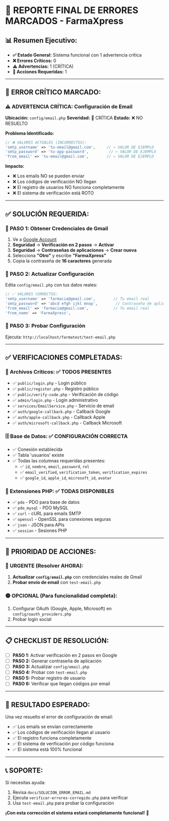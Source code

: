 # 🚨 REPORTE FINAL DE ERRORES MARCADOS - FarmaXpress

## 📊 **Resumen Ejecutivo:**
- **✅ Estado General:** Sistema funcional con 1 advertencia crítica
- **❌ Errores Críticos:** 0
- **⚠️ Advertencias:** 1 (CRÍTICA)
- **🔧 Acciones Requeridas:** 1

---

## 🔴 **ERROR CRÍTICO MARCADO:**

### **⚠️ ADVERTENCIA CRÍTICA: Configuración de Email**
**Ubicación:** `config/email.php`
**Severidad:** 🔴 CRÍTICA
**Estado:** ❌ NO RESUELTO

**Problema Identificado:**
```php
// ❌ VALORES ACTUALES (INCORRECTOS):
'smtp_username' => 'tu-email@gmail.com',     // ← VALOR DE EJEMPLO
'smtp_password' => 'tu-app-password',         // ← VALOR DE EJEMPLO  
'from_email' => 'tu-email@gmail.com',        // ← VALOR DE EJEMPLO
```

**Impacto:**
- ❌ Los emails NO se pueden enviar
- ❌ Los códigos de verificación NO llegan
- ❌ El registro de usuarios NO funciona completamente
- ❌ El sistema de verificación está ROTO

---

## ✅ **SOLUCIÓN REQUERIDA:**

### **🔧 PASO 1: Obtener Credenciales de Gmail**
1. Ve a [Google Account](https://myaccount.google.com/)
2. **Seguridad** → **Verificación en 2 pasos** → **Activar**
3. **Seguridad** → **Contraseñas de aplicaciones** → **Crear nueva**
4. Selecciona **"Otro"** y escribe **"FarmaXpress"**
5. Copia la contraseña de **16 caracteres** generada

### **🔧 PASO 2: Actualizar Configuración**
Edita `config/email.php` con tus datos reales:

```php
// ✅ VALORES CORRECTOS:
'smtp_username' => 'farmacia@gmail.com',        // Tu email real
'smtp_password' => 'abcd efgh ijkl mnop',        // Contraseña de aplicación
'from_email' => 'farmacia@gmail.com',           // Tu email real
'from_name' => 'FarmaXpress',
```

### **🔧 PASO 3: Probar Configuración**
Ejecuta: `http://localhost/farmatest/test-email.php`

---

## ✅ **VERIFICACIONES COMPLETADAS:**

### **📁 Archivos Críticos:** ✅ TODOS PRESENTES
- ✅ `public/login.php` - Login público
- ✅ `public/register.php` - Registro público  
- ✅ `public/verify-code.php` - Verificación de código
- ✅ `admin/login.php` - Login administrativo
- ✅ `services/EmailService.php` - Servicio de email
- ✅ `auth/google-callback.php` - Callback Google
- ✅ `auth/apple-callback.php` - Callback Apple
- ✅ `auth/microsoft-callback.php` - Callback Microsoft

### **🗄️ Base de Datos:** ✅ CONFIGURACIÓN CORRECTA
- ✅ Conexión establecida
- ✅ Tabla 'usuarios' existe
- ✅ Todas las columnas requeridas presentes:
  - ✅ `id`, `nombre`, `email`, `password`, `rol`
  - ✅ `email_verified`, `verification_token`, `verification_expires`
  - ✅ `google_id`, `apple_id`, `microsoft_id`, `avatar`

### **🔧 Extensiones PHP:** ✅ TODAS DISPONIBLES
- ✅ `pdo` - PDO para base de datos
- ✅ `pdo_mysql` - PDO MySQL
- ✅ `curl` - cURL para emails SMTP
- ✅ `openssl` - OpenSSL para conexiones seguras
- ✅ `json` - JSON para APIs
- ✅ `session` - Sesiones PHP

---

## 🎯 **PRIORIDAD DE ACCIONES:**

### **🔴 URGENTE (Resolver AHORA):**
1. **Actualizar `config/email.php`** con credenciales reales de Gmail
2. **Probar envío de email** con `test-email.php`

### **🟡 OPCIONAL (Para funcionalidad completa):**
1. Configurar OAuth (Google, Apple, Microsoft) en `config/oauth_providers.php`
2. Probar login social

---

## 📋 **CHECKLIST DE RESOLUCIÓN:**

- [ ] **PASO 1:** Activar verificación en 2 pasos en Google
- [ ] **PASO 2:** Generar contraseña de aplicación
- [ ] **PASO 3:** Actualizar `config/email.php`
- [ ] **PASO 4:** Probar con `test-email.php`
- [ ] **PASO 5:** Probar registro de usuario
- [ ] **PASO 6:** Verificar que llegan códigos por email

---

## 🎉 **RESULTADO ESPERADO:**

Una vez resuelto el error de configuración de email:
- ✅ Los emails se envían correctamente
- ✅ Los códigos de verificación llegan al usuario
- ✅ El registro funciona completamente
- ✅ El sistema de verificación por código funciona
- ✅ El sistema está 100% funcional

---

## 📞 **SOPORTE:**

Si necesitas ayuda:
1. Revisa `docs/SOLUCION_ERROR_EMAIL.md`
2. Ejecuta `verificar-errores-corregido.php` para verificar
3. Usa `test-email.php` para probar la configuración

**¡Con esta corrección el sistema estará completamente funcional!** 🚀
